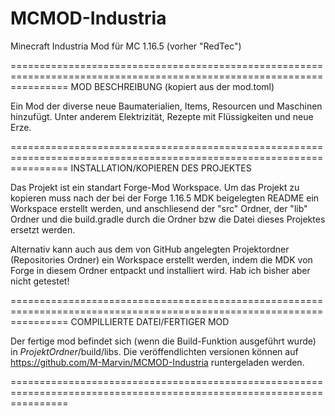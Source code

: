 # MCMOD-Industria
Minecraft Industria Mod für MC 1.16.5 (vorher "RedTec")

======================================================================================================================
MOD BESCHREIBUNG (kopiert aus der mod.toml)

Ein Mod der diverse neue Baumaterialien, Items, Resourcen und Maschinen hinzufügt.
Unter anderem Elektrizität, Rezepte mit Flüssigkeiten und neue Erze.

======================================================================================================================
INSTALLATION/KOPIEREN DES PROJEKTES

Das Projekt ist ein standart Forge-Mod Workspace.
Um das Projekt zu kopieren muss nach der bei der Forge 1.16.5 MDK beigelegten README ein Workspace erstellt werden,
und anschliesend der "src" Ordner, der "lib" Ordner und die build.gradle durch die Ordner bzw die Datei
dieses Projektes ersetzt werden.

Alternativ kann auch aus dem von GitHub angelegten Projektordner (Repositories Ordner) ein Workspace erstellt werden,
indem die MDK von Forge in diesem Ordner entpackt und installiert wird.
Hab ich bisher aber nicht getestet!

======================================================================================================================
COMPILLIERTE DATEI/FERTIGER MOD

Der fertige mod befindet sich (wenn die Build-Funktion ausgeführt wurde) in *ProjektOrdner*/build/libs.
Die veröffendlichten versionen können auf https://github.com/M-Marvin/MCMOD-Industria runtergeladen werden.

======================================================================================================================
